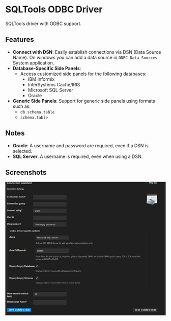 # SQLTools ODBC Driver
SQLTools driver with ODBC support.
## Features

- **Connect with DSN**: Easily establish connections via DSN (Data Source Name). On windows you can add a data source in `ODBC Data Sources` System application.
- **Database-Specific Side Panels**: 
  - Access customized side panels for the following databases:
    - IBM Informix
    - InterSystems Caché/IRIS
    - Microsoft SQL Server
    - Oracle
- **Generic Side Panels**: Support for generic side panels using formats such as:
  - `db.schema.table`
  - `schema.table`

## Notes

- **Oracle**: A username and password are required, even if a DSN is selected.
- **SQL Server**: A username is required, even when using a DSN.

## Screenshots
![Connection Assistant](https://raw.githubusercontent.com/fzhem/sqltools-odbc-driver/refs/heads/main/screenshots/connection-assistant.jpg)
